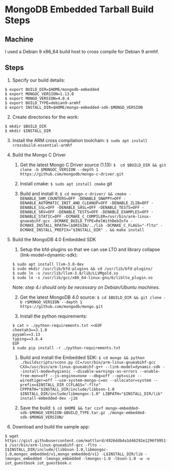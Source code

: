 # MongoDB Embedded Tarball Build Steps

## Machine
I used a Debian 9 x86_64 build host to cross compile for Debian 9 armhf.

## Steps

1. Specify our build details:
```
$ export BUILD_DIR=$HOME/mongodb-embedded
$ export MONGOC_VERSION=1.13.0
$ export MONGO_VERSION=4.0.4
$ export BUILD_TYPE=debian9-armhf
$ export INSTALL_DIR=$HOME/mongo-embedded-sdk-$MONGO_VERSION
``` 

2. Create directories for the work:
```
$ mkdir $BUILD_DIR
$ mkdir $INSTALL_DIR
```

3. Install the ARM cross compilation toolchain:
``` $ sudo apt install crossbuild-essential-armhf ```

4. Build the Mongo C Driver

    1. Get the latest Mongo C Driver source (1.13):
    ``` $  cd $BUILD_DIR && git clone -b $MONGOC_VERSION --depth 1 https://github.com/mongodb/mongo-c-driver.git ```

    1. Install cmake: `$ sudo apt install cmake`
git
    1. Build and install it: 
    ``` $ cd mongo-c-driver/ && cmake -DENABLE_SHM_COUNTERS=OFF -DENABLE_SNAPPY=OFF -DENABLE_AUTOMATIC_INIT_AND_CLEANUP=OFF -DENABLE_ZLIB=OFF -DENABLE_SSL=OFF -DENABLE_SASL=OFF -DENABLE_TESTS=OFF -DENABLE_SRV=OFF -DENABLE_TESTS=OFF -DENABLE_EXAMPLES=OFF -DENABLE_STATIC=OFF -DCMAKE_C_COMPILER=/usr/bin/arm-linux-gnueabihf-gcc -DCMAKE_BUILD_TYPE=RelWithDebInfo -DCMAKE_INSTALL_RPATH=\$ORIGIN/../lib -DCMAKE_C_FLAGS="-flto" -DCMAKE_INSTALL_PREFIX="$INSTALL_DIR" . && make install ```

1. Build the MongoDB 4.0 Embedded SDK

    1. Setup the bfd-plugins so that we can use LTO and library collapse (link-model=dynamic-sdk):
    ```
    $ sudo apt install llvm-3.8-dev
    $ sudo mkdir /usr/lib/bfd-plugins && cd /usr/lib/bfd-plugins/
    $ sudo ln -s /usr/lib/llvm-3.8/lib/LLVMgold.so
    $ sudo ln -s /usr/lib/gcc/x86_64-linux-gnu/6/liblto_plugin.so
    ```
      Note: *step 4.i should only be necessary on Debian/Ubuntu machines.*

    2. Get the latest MongoDB 4.0 source:
    ``` $ cd $BUILD_DIR && git clone -b r$MONGO_VERSION --depth 1 https://github.com/mongodb/mongo.git ``` 

    1. Install the python requirements:
    ```
    $ cat > ./python-requirements.txt <<EOF
    cheetah3==3.1.0
    pyyaml==3.13
    typing==3.6.4
    EOF
    $ sudo pip install -r ./python-requirements.txt
    ```
    
    1. Build and install the Embedded SDK:
    ``` $ cd mongo && python ./buildscripts/scons.py CC=/usr/bin/arm-linux-gnueabihf-gcc CXX=/usr/bin/arm-linux-gnueabihf-g++ --link-model=dynamic-sdk --install-mode=hygienic --disable-warnings-as-errors --enable-free-mon=off --js-engine=none --dbg=off --opt=size --wiredtiger=off --use-system-mongo-c=on --allocator=system --prefix=$INSTALL_DIR CCFLAGS="-flto" CPPPATH="$INSTALL_DIR/include/libbson-1.0 $INSTALL_DIR/include/libmongoc-1.0" LIBPATH="$INSTALL_DIR/lib" install-embedded-dev -j16 ```

    1. Save the build:
    ``` $ cd $HOME && tar czvf mongo-embedded-sdk-$MONGO_VERSION-$BUILD_TYPE.tar.gz ./mongo-embedded-sdk-$MONGO_VERSION/ ```

1. Download and build the sample app:
```
$ wget https://gist.githubusercontent.com/mattlord/4926ddb4a1d46292e1296f9951f7ca17/raw/5901c318a0aa55f7c9c731b69ebdfa4ac1ca6e41/iot_guestbook.c
$ /usr/bin/arm-linux-gnueabihf-gcc -flto -I$INSTALL_DIR/include/{libbson-1.0,libmongoc-1.0,mongoc_embedded/v1,mongo_embedded/v1} -L$INSTALL_DIR/lib -lmongoc_embedded -lmongo_embedded -lmongoc-1.0 -lbson-1.0 -w -o iot_guestbook iot_guestbook.c
```
